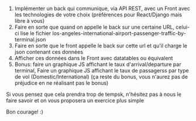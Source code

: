 1. Implémenter un back qui communique, via API REST, avec un Front avec les technologies de votre choix (préférences pour React/Django mais libre à vous)
2. Faire en sorte que quand on appelle le back sur une certaine URL, celui-ci lise le fichier los-angeles-international-airport-passenger-traffic-by-terminal.json
3. Faire en sorte que le front appelle le back sur cette url et qu'il charge le json contenant ces données
4. Afficher ces données dans le Front avec datatables ou équivalent
5. Bonus: faire un graphique JS affichant le taux d'arrival/departure par terminal, Faire un graphique JS affichant le taux de passagerss par type de vol (Domestic/International) (ça reste du bonus, vous n'aurez pas de préjudice en ne réalisant pas le bonus)


Si vous pensez que cela prendra trop de tempsk, n'hésitez pas à nous le faire savoir et on vous proposera un exercice plus simple


Bon courage! :)
